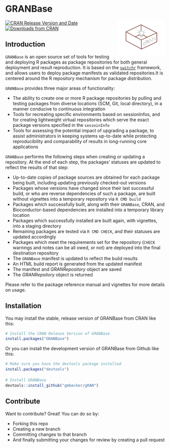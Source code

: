 GRANBase
========
<img src="inst/assets/images/pkg.png" width="150" align="right" />

[![CRAN Release Version and Date](http://www.r-pkg.org/badges/version-last-release/GRANBase)](https://cran.rstudio.com/web/packages/GRANBase/index.html)
[![Downloads from CRAN](http://cranlogs.r-pkg.org/badges/grand-total/GRANBase)](https://cran.r-project.org/web/packages/GRANBase/GRANBase.pdf)


## Introduction

`GRANBase` is an open source set of tools for testing and deploying R packages as package repositories for both general deployment
and result reproduction. It is based on the [`switchr`](https://cran.r-project.org/package=switchr) framework, and allows users to deploy package manifests as validated repositories.It is centered around the R repository mechanism for package distribution.

`GRANBase` provides three major areas of functionality:

- The ability to create one or more R package repositories by pulling and testing packages from diverse locations (SCM, Git, local directory), in a manner conducive to continuous integration
- Tools for recreating specific environments based on sessionInfos, and for creating lightweight virtual repositories which serve the exact package versions specified in the `sessoinInfo`
- Tools for assessing the potential impact of upgrading a package, to assist administrators in keeping systems up-to-date while protecting reproducibility and comparability of results in long-running core applications

`GRANBase` performs the following steps when creating or updating a repository. At the end of each step, the packages’ statuses are updated to reflect the results of that step:
- Up-to-date copies of package sources are obtained for each package being built, including updating previously checked-out versions
- Packages whose versions have changed since their last successful build, or who are reverse dependencies of such a package, are built without vignettes into a temporary repository via `R CMD build`
- Packages which successfully built, along with their `GRANBase`, CRAN, and Bioconductor-based dependencies are installed into a temporary library location
- Packages which successfully installed are built again, with vignettes, into a staging directory
- Remaining packages are tested via `R CMD CHECK`, and their statuses are updated accordingly
- Packages which meet the requirements set for the repository (`CHECK` warnings and notes can be all owed, or not) are deployed into the final destination repository
- The `GRANBase` manifest is updated to reflect the build results
- An HTML build report is generated from the updated manifest
- The manifest and *GRANRepository* object are saved
- The *GRANRepsitory* object is returned

Please refer to the package reference manual and vignettes for more details on usage.

## Installation

You may install the stable, release version of GRANBase from CRAN like this:
```R
# Install the CRAN Release Version of GRANBase
install.packages("GRANBase")
```

Or you can install the development version of GRANBase from Github like this:
```R
# Make sure you have the devtools package installed
install.packages("devtools")

# Install GRANBase
devtools::install_github("gmbecker/gRAN")
```

## Contribute

Want to contribute? Great! You can do so by:
- Forking this repo
- Creating a new branch
- Committing changes to that branch
- And finally submitting your changes for review by creating a pull request
